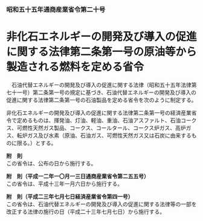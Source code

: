 ### 昭和五十五年通商産業省令第二十号  
# 非化石エネルギーの開発及び導入の促進に関する法律第二条第一号の原油等から製造される燃料を定める省令  
　石油代替エネルギーの開発及び導入の促進に関する法律（昭和五十五年法律第七十一号）第二条第一号の規定に基づき、石油代替エネルギーの開発及び導入の促進に関する法律第二条第一号の石油製品を定める省令を次のように制定する。  
  
非化石エネルギーの開発及び導入の促進に関する法律第二条第一号の経済産業省令で定めるものは、揮発油、灯油、軽油、重油、石油アスファルト、石油コークス、可燃性天然ガス製品、コークス、コールタール、コークス炉ガス、高炉ガス、転炉ガス及び水素（原油、石油ガス、可燃性天然ガス又は石炭に由来するものに限る。）とする。  
  
**附　則**  
この省令は、公布の日から施行する。  
  
**附　則（平成一二年一〇月一三日通商産業省令第二五五号）**  
この省令は、平成十三年一月六日から施行する。  
  
**附　則（平成二三年七月七日経済産業省令第四一号）**  
この省令は、石油代替エネルギーの開発及び導入の促進に関する法律等の一部を改正する法律の施行の日（平成二十三年七月七日）から施行する。  
  
